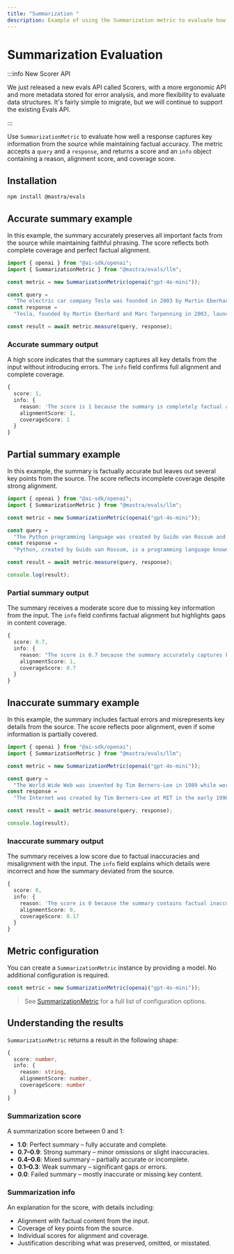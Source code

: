 ```yaml
---
title: "Summarization "
description: Example of using the Summarization metric to evaluate how well LLM-generated summaries capture content while maintaining factual accuracy.
---
```


# Summarization Evaluation

:::info New Scorer API

We just released a new evals API called Scorers, with a more ergonomic API and more metadata stored for error analysis, and more flexibility to evaluate data structures. It's fairly simple to migrate, but we will continue to support the existing Evals API.

:::

Use `SummarizationMetric` to evaluate how well a response captures key information from the source while maintaining factual accuracy. The metric accepts a `query` and a `response`, and returns a score and an `info` object containing a reason, alignment score, and coverage score.

## Installation

```bash copy
npm install @mastra/evals
```

## Accurate summary example

In this example, the summary accurately preserves all important facts from the source while maintaining faithful phrasing. The score reflects both complete coverage and perfect factual alignment.

```typescript filename="src/example-accurate-summary.ts" showLineNumbers copy
import { openai } from "@ai-sdk/openai";
import { SummarizationMetric } from "@mastra/evals/llm";

const metric = new SummarizationMetric(openai("gpt-4o-mini"));

const query =
  "The electric car company Tesla was founded in 2003 by Martin Eberhard and Marc Tarpenning. Elon Musk joined in 2004 as the largest investor and became CEO in 2008. The company's first car, the Roadster, was launched in 2008.";
const response =
  "Tesla, founded by Martin Eberhard and Marc Tarpenning in 2003, launched its first car, the Roadster, in 2008. Elon Musk joined as the largest investor in 2004 and became CEO in 2008.";

const result = await metric.measure(query, response);
```

### Accurate summary output

A high score indicates that the summary captures all key details from the input without introducing errors. The `info` field confirms full alignment and complete coverage.

```typescript
{
  score: 1,
  info: {
    reason: 'The score is 1 because the summary is completely factual and covers all key information from the original text.',
    alignmentScore: 1,
    coverageScore: 1
  }
}
```

## Partial summary example

In this example, the summary is factually accurate but leaves out several key points from the source. The score reflects incomplete coverage despite strong alignment.

```typescript filename="src/example-partial-summary.ts" showLineNumbers copy
import { openai } from "@ai-sdk/openai";
import { SummarizationMetric } from "@mastra/evals/llm";

const metric = new SummarizationMetric(openai("gpt-4o-mini"));

const query =
  "The Python programming language was created by Guido van Rossum and was first released in 1991. It emphasizes code readability with its notable use of significant whitespace. Python is dynamically typed and garbage-collected. It supports multiple programming paradigms, including structured, object-oriented, and functional programming.";
const response =
  "Python, created by Guido van Rossum, is a programming language known for its readable code and use of whitespace. It was released in 1991.";

const result = await metric.measure(query, response);

console.log(result);
```

### Partial summary output

The summary receives a moderate score due to missing key information from the input. The `info` field confirms factual alignment but highlights gaps in content coverage.

```typescript
{
  score: 0.7,
  info: {
    reason: "The score is 0.7 because the summary accurately captures key facts about Python's creation, release date, and emphasis on readability, achieving a perfect alignment score. However, it fails to mention that Python is dynamically typed, garbage-collected, and supports multiple programming paradigms, which affects the coverage score.",
    alignmentScore: 1,
    coverageScore: 0.7
  }
}
```

## Inaccurate summary example

In this example, the summary includes factual errors and misrepresents key details from the source. The score reflects poor alignment, even if some information is partially covered.

```typescript filename="src/example-inaccurate-summary.ts" showLineNumbers copy
import { openai } from "@ai-sdk/openai";
import { SummarizationMetric } from "@mastra/evals/llm";

const metric = new SummarizationMetric(openai("gpt-4o-mini"));

const query =
  "The World Wide Web was invented by Tim Berners-Lee in 1989 while working at CERN. He published the first website in 1991. Berners-Lee made the Web freely available, with no patent and no royalties due.";
const response =
  "The Internet was created by Tim Berners-Lee at MIT in the early 1990s, and he went on to commercialize the technology through patents.";

const result = await metric.measure(query, response);

console.log(result);
```

### Inaccurate summary output

The summary receives a low score due to factual inaccuracies and misalignment with the input. The `info` field explains which details were incorrect and how the summary deviated from the source.

```typescript
{
  score: 0,
  info: {
    reason: 'The score is 0 because the summary contains factual inaccuracies and fails to cover essential details from the original text. The claim that the Internet was created at MIT in the early 1990s contradicts the original text, which states that the World Wide Web was invented at CERN in 1989. Additionally, the summary incorrectly states that Berners-Lee commercialized the technology through patents, while the original text clearly mentions that he made the Web freely available with no patents or royalties.',
    alignmentScore: 0,
    coverageScore: 0.17
  }
}
```

## Metric configuration

You can create a `SummarizationMetric` instance by providing a model. No additional configuration is required.

```typescript showLineNumbers copy
const metric = new SummarizationMetric(openai("gpt-4o-mini"));
```

> See [SummarizationMetric](/docs/reference/evals/summarization) for a full list of configuration options.

## Understanding the results

`SummarizationMetric` returns a result in the following shape:

```typescript
{
  score: number,
  info: {
    reason: string,
    alignmentScore: number,
    coverageScore: number
  }
}
```

### Summarization score

A summarization score between 0 and 1:

- **1.0**: Perfect summary – fully accurate and complete.
- **0.7–0.9**: Strong summary – minor omissions or slight inaccuracies.
- **0.4–0.6**: Mixed summary – partially accurate or incomplete.
- **0.1–0.3**: Weak summary – significant gaps or errors.
- **0.0**: Failed summary – mostly inaccurate or missing key content.

### Summarization info

An explanation for the score, with details including:

- Alignment with factual content from the input.
- Coverage of key points from the source.
- Individual scores for alignment and coverage.
- Justification describing what was preserved, omitted, or misstated.

<GithubLink
  outdated={true}
  marginTop='mt-16'
  link="https://github.com/mastra-ai/mastra/blob/main/examples/basics/evals/summarization"
/>
